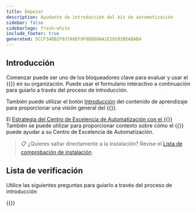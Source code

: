 ```yaml
---
title: Empezar
description: Ayudante de introducción del kit de automatización
sidebar: false
sidebarlogo: fresh-white
include_footer: true
generated: DCCF34BB2F037A0EF9F8D8D0AA1E29102BEABAB4
---
```


## Introducción

Comenzar puede ser uno de los bloqueadores clave para evaluar y usar el {{<product-name>}} en su organización. Puede usar el formulario interactivo a continuación para guiarlo a través del proceso de introducción.

También puede utilizar el botón [Introducción](https://learn.microsoft.com/power-automate/guidance/automation-kit/overview/introduction) del contenido de aprendizaje para proporcionar una visión general del {{<product-name>}}.

El [Estrategia del Centro de Excelencia de Automatización con el {{<product-name>}}](https://learn.microsoft.com/power-automate/guidance/automation-kit/overview/automation-coe-strategy) También se puede utilizar para proporcionar contexto sobre cómo el {{<product-name>}} puede ayudar a su Centro de Excelencia de Automatización.

> 📋 ¿Quieres saltar directamente a la instalación? Revise el [Lista de comprobación de instalación](/es/get-started/install-checklist).

## Lista de verificación

Utilice las siguientes preguntas para guiarlo a través del proceso de introducción

{{<questions name="/content/es/checklist.json" completed="Gracias por sus comentarios iniciales" shownavigationbuttons="false" locale="es">}}
